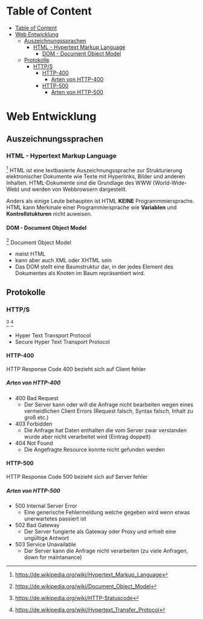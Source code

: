 # Table of Content
- [Table of Content](#table-of-content)
- [Web Entwicklung](#web-entwicklung)
  - [Auszeichnungssprachen](#auszeichnungssprachen)
    - [HTML - Hypertext Markup Language](#html---hypertext-markup-language)
      - [DOM - Document Object Model](#dom---document-object-model)
  - [Protokolle](#protokolle)
    - [HTTP/S](#https)
      - [HTTP-400](#http-400)
        - [Arten von HTTP-400](#arten-von-http-400)
      - [HTTP-500](#http-500)
        - [Arten von HTTP-500](#arten-von-http-500)

# Web Entwicklung

## Auszeichnungssprachen

### HTML - Hypertext Markup Language
[^3]
HTML ist eine textbasierte Auszeichnungssprache zur Strukturierung elektronischer Dokumente wie Texte mit Hyperlinks, Bilder und anderen Inhalten. HTML-Dokumente sind die Grundlage des WWW (World-Wide-Web) und werden von Webbrowsern dargestellt. 

Anders als einige Leute behaupten ist HTML **KEINE** Programmmiersprache.
HTML kann Merkmale einer Programmiersprache wie **Variablen** und **Kontrollstukturen** nicht auweisen.

#### DOM - Document Object Model
[^4]
Document Object Model

- meist HTML
- kann aber auch XML oder XHTML sein
- Das DOM stellt eine Baumstruktur dar, in der jedes Element des Dokumentes als Knoten im Baum repräsentiert wird.

## Protokolle

### HTTP/S
[^1] [^2]
- Hyper Text Transport Protocol
- Secure Hyper Text Transport Protocol

#### HTTP-400
HTTP Response Code 400 bezieht sich auf Client fehler

##### Arten von HTTP-400
- 400 Bad Request
    - Der Server kann oder will die Anfrage nicht bearbeiten wegen eines vermeidlichen Client Errors (Request falsch, Syntax falsch, Inhalt zu groß etc.)
- 403 Forbidden
    - Die Anfrage hat Daten enthalten die vom Server zwar verstanden wurde aber nicht verarbeitet wird (Eintrag doppelt)
- 404 Not Found
    - Die Angefragte Resource konnte nicht gefunden werden

#### HTTP-500
HTTP Response Code 500 bezieht sich auf Server fehler

##### Arten von HTTP-500
- 500 Internal Server Error
    - Eine generische Fehlermeldung welche gegeben wird wenn etwas unerwartetes passiert ist
- 502 Bad Gateway
    - Der Server fungierte als Gateway oder Proxy und erhielt eine ungültige Antwort
- 503 Service Unavailable
    - Der Server kann die Anfrage nicht verarbeiten (zu viele Anfragen, down for maintanance)

[^1]: https://de.wikipedia.org/wiki/HTTP-Statuscode
[^2]: https://de.wikipedia.org/wiki/Hypertext_Transfer_Protocol
[^3]: https://de.wikipedia.org/wiki/Hypertext_Markup_Language
[^4]: https://de.wikipedia.org/wiki/Document_Object_Model
